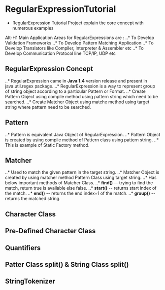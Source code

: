 # RegularExpressionTutorial
* RegularExpression Tutorial Project explain the core concept with numerous examples
	

Alt-H1 Main Application Areas for RegularExpressions are :
..* To Develop Validation Frameworks
..* To Develop Pattern Matching Application
..* To Develop Translators like Compiler, Interpreter & Assembler etc
..* To Develop Communication Protocol line TCP/IP, UDP etc


## RegularExpression Concept
..* RegularExpression came in **Java 1.4** version release and present in java.util.regex package.
..* RegularExpression is a way to represent group of string object according to a particular Pattern or Format.
..* Create Pattern Object using compile method using pattern string which need to be searched.
..* Create Matcher Object using matche method using target string where pattern need to be searched.
	
	

## Pattern
..* Pattern is equivalent Java Object of RegularExpression.
..* Pattern Object is created by using compile method of Pattern class using pattern string.
..* This is example of Static Factory method.

	

## Matcher
..* Used to match the given pattern in the target string.
..* Matcher Object is created by using matcher method Pattern Class using target string.
..* Has below important methods of Matcher Class.
..* **find()** -- trying to find the match,  return true is available else false.
..* **start()** -- returns start index of the match.
..* **end()** -- returns the end index+1 of the match.
..* **group()** -- returns the matched string.


## Character Class

## Pre-Defined Character Class

## Quantifiers

## Patter Class split() & String Class split()

## StringTokenizer
